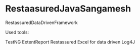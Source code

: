 # RestaasuredJavaSangamesh
RestassuredDataDrivenFramework


Used tools:

TestNG
ExtentReport
Restassured
Excel for data driven
Log4J
